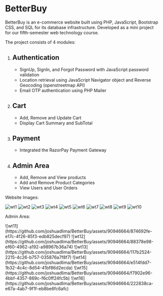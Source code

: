 <h1>BetterBuy</h1>
<p>BetterBuy is an e-commerce website built using PHP, JavaScript, Bootstrap CSS, and SQL for its database infrastructure. Developed as a mini project for our fifth-semester web technology course.</p>

<p>The project consists of 4 modules:</p>
<ol>
  
  <li>
    <h2>Authentication</h2>
    <ul>
      <li>
        SignUp, SignIn, and Forgot Password with JavaScript password validation
      </li>
      <li>
        Location retrieval using JavaScript Navigator object and Reverse Geocoding (openstreetmap API)
      </li>
      <li>
        Email OTP authentication using PHP Mailer
      </li>
    </ul>
  </li>
  
  <li>
    <h2>Cart</h2>
    <ul>
      <li>
        Add, Remove and Update Cart
      </li>
      <li>
        Display Cart Summary and SubTotal
      </li>
    </ul>
  </li>
  
  <li>
    <h2>Payment</h2>
    <ul>
      <li>
        Integrated the RazorPay Payment Gateway
      </li>
    </ul>
  </li>
  
  <li>
    <h2>Admin Area</h2>
    <ul>
      <li>
        Add, Remove and View products
      </li>
      <li>
        Add and Remove Product Categories
      </li>
      <li>
        View Users and User Orders
      </li>
    </ul>
  </li>
  
</ol>

<p>Website Images: </p>

![wt1](https://github.com/joshuadlima/BetterBuy/assets/90946664/60391a6e-ea64-4b0b-bc30-7e62c3ee9d02)
![wt2](https://github.com/joshuadlima/BetterBuy/assets/90946664/9cf62311-03e3-4881-a1fe-8e6a8afea85a)
![wt3](https://github.com/joshuadlima/BetterBuy/assets/90946664/8f295b0f-22fc-4d8d-b4d5-0a7b6e075819)
![wt4](https://github.com/joshuadlima/BetterBuy/assets/90946664/805c611a-d4e0-4c42-9616-59245985ebc4)
![wt5](https://github.com/joshuadlima/BetterBuy/assets/90946664/56f5fe07-3bc7-407a-bd20-ee03b392ebd7)
![wt6](https://github.com/joshuadlima/BetterBuy/assets/90946664/6c53e900-ecbc-4ff3-959f-facf6356b0cc)
![wt7](https://github.com/joshuadlima/BetterBuy/assets/90946664/c1294614-b36e-4d6d-97f2-1d6d4275e1f7)
![wt8](https://github.com/joshuadlima/BetterBuy/assets/90946664/0e197c0f-386f-48c9-bebe-b2c9db28f3e5)
![wt9](https://github.com/joshuadlima/BetterBuy/assets/90946664/eda0a79b-1f50-4419-8a86-b5beb78cd57d)
![wt10](https://github.com/joshuadlima/BetterBuy/assets/90946664/db36b6eb-c1e3-4990-9d25-fbcb85724a79)

<p>Admin Area: </p>
![wt11](https://github.com/joshuadlima/BetterBuy/assets/90946664/874692fe-e17c-4f26-85f3-edb825decf97)
![wt12](https://github.com/joshuadlima/BetterBuy/assets/90946664/88378e98-ef60-4962-a192-a98967b36a74)
![wt13](https://github.com/joshuadlima/BetterBuy/assets/90946664/117b2524-2215-4c26-b757-035876a7f8f7)
![wt14](https://github.com/joshuadlima/BetterBuy/assets/90946664/e514fdd7-1b32-4c4c-8d54-41bf86d2ecda)
![wt15](https://github.com/joshuadlima/BetterBuy/assets/90946664/f7902e96-4bbf-4357-869c-f6c0ff24fc5b)
![wt16](https://github.com/joshuadlima/BetterBuy/assets/90946664/222838ca-e67a-4ab7-9f1f-eb8be6fc6afc)
